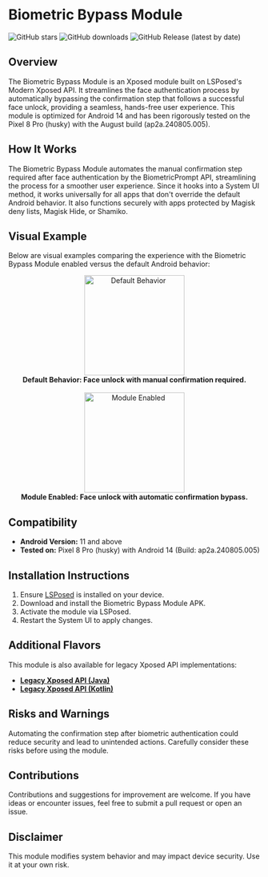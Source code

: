 # Biometric Bypass Module

![GitHub stars](https://img.shields.io/github/stars/rafagale/biometric-bypass?style=social)
![GitHub downloads](https://img.shields.io/github/downloads/rafagale/biometric-bypass/total)
![GitHub Release (latest by date)](https://img.shields.io/github/v/release/rafagale/biometric-bypass)

## Overview

The Biometric Bypass Module is an Xposed module built on LSPosed's Modern Xposed API. It streamlines the face authentication process by automatically bypassing the confirmation step that follows a successful face unlock, providing a seamless, hands-free user experience. This module is optimized for Android 14 and has been rigorously tested on the Pixel 8 Pro (husky) with the August build (ap2a.240805.005).

## How It Works

The Biometric Bypass Module automates the manual confirmation step required after face authentication by the BiometricPrompt API, streamlining the process for a smoother user experience. Since it hooks into a System UI method, it works universally for all apps that don't override the default Android behavior. It also functions securely with apps protected by Magisk deny lists, Magisk Hide, or Shamiko.

## Visual Example

Below are visual examples comparing the experience with the Biometric Bypass Module enabled versus the default Android behavior:

<p align="center">
    <img src="media/module_disabled.gif" width="200" alt="Default Behavior">
    <br/>
    <strong>Default Behavior: Face unlock with manual confirmation required.</strong>
    <br/><br/>
    <img src="media/module_enabled.gif" width="200" alt="Module Enabled">
    <br/>
    <strong>Module Enabled: Face unlock with automatic confirmation bypass.</strong>
</p>

## Compatibility

- **Android Version:** 11 and above
- **Tested on:** Pixel 8 Pro (husky) with Android 14 (Build: ap2a.240805.005)

## Installation Instructions

1. Ensure [LSPosed](https://github.com/mywalkb/LSPosed_mod/releases) is installed on your device.
2. Download and install the Biometric Bypass Module APK.
3. Activate the module via LSPosed.
4. Restart the System UI to apply changes.

## Additional Flavors

This module is also available for legacy Xposed API implementations:

- **[Legacy Xposed API (Java)](https://github.com/rafagale/biometric-bypass/tree/legacy-xposed-java)**
- **[Legacy Xposed API (Kotlin)](https://github.com/rafagale/biometric-bypass/tree/legacy-xposed-kotlin)**

## Risks and Warnings

Automating the confirmation step after biometric authentication could reduce security and lead to unintended actions. Carefully consider these risks before using the module.

## Contributions

Contributions and suggestions for improvement are welcome. If you have ideas or encounter issues, feel free to submit a pull request or open an issue.

## Disclaimer

This module modifies system behavior and may impact device security. Use it at your own risk.
